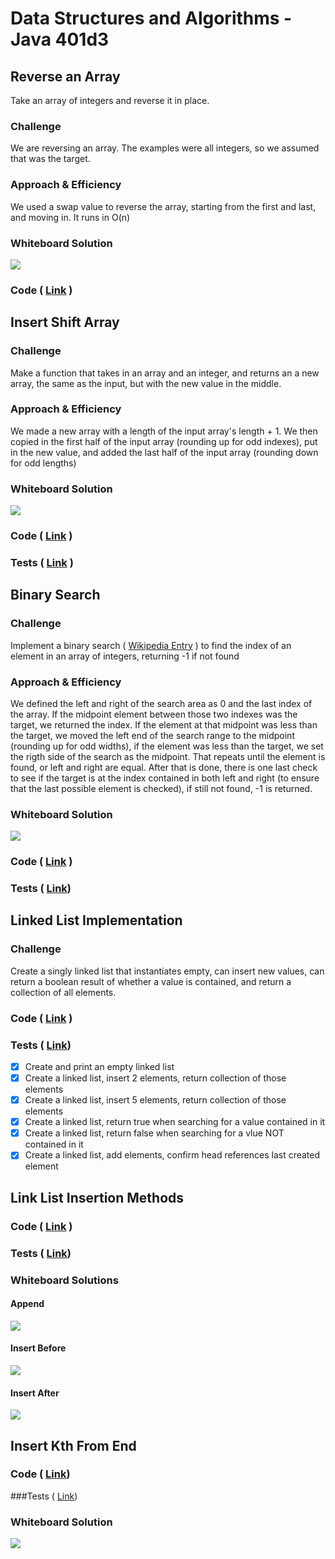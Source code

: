 # Data Structures and Algorithms - Java 401d3
<!-- --- -->

## Reverse an Array 

Take an array of integers and reverse it in place.

### Challenge

We are reversing an array. The examples were all integers, so we assumed that was the target. 

### Approach & Efficiency

We used a swap value to reverse the array, starting from the first and last, and moving in. It runs in O(n)

### Whiteboard Solution

![](./assets/reverse-array-whiteboard.jpg)

### Code ( [Link](./src/main/java/ArrayReverse.java) )


## Insert Shift Array 

### Challenge

Make a function that takes in an array and an integer, and returns an a new array, the same as the input, but with the new value in the middle.

### Approach & Efficiency

We made a new array with a length of the input array's length + 1. We then copied in the first half of the input array (rounding up for odd indexes), put in the new value, and added the last half of the input array (rounding down for odd lengths)

### Whiteboard Solution

![](./assets/insert-shift-array.jpg)

### Code ( [Link](./src/main/java/InsertShiftArray.java) )

### Tests ( [Link](./src/test/java/InsertShiftArrayTest.java) )

## Binary Search

### Challenge

Implement a binary search ( [Wikipedia Entry](https://en.wikipedia.org/wiki/Binary_search_algorithm) ) to find the index of an element in an array of integers, returning -1 if not found

### Approach & Efficiency

We defined the left and right of the search area as 0 and the last index of the array. If the midpoint element between those two indexes was the target, we returned the index. If the element at that midpoint was less than the target, we moved the left end of the search range to the midpoint (rounding up for odd widths), if the element was less than the target, we set the rigth side of the search as the midpoint. That repeats until the element is found, or left and right are equal. After that is done, there is one last check to see if the target is at the index contained in both left and right (to ensure that the last possible element is checked), if still not found, -1 is returned.

### Whiteboard Solution

![](./assets/binary-search.jpg)

### Code ( [Link](./src/main/java/BinarySearch.java) )

### Tests ( [Link](./src/test/java/BinarySearchTest.java))

## Linked List Implementation 

### Challenge

Create a singly linked list that instantiates empty, can insert new values, can return a boolean result of whether a value is contained, and return a collection of all elements.

### Code ( [Link](./src/main/java/mylinkedlist/MyLinkedList.java) )

### Tests ( [Link](./src/test/java/mylinkedlist/MyLinkedListTest.java))

 - [x] Create and print an empty linked list
 - [x] Create a linked list, insert 2 elements, return collection of those elements
 - [x] Create a linked list, insert 5 elements, return collection of those elements
 - [x] Create a linked list, return true when searching for a value contained in it
 - [x] Create a linked list, return false when searching for a vlue NOT contained in it
 - [x] Create a linked list, add elements, confirm head references last created element

## Link List Insertion Methods

### Code ( [Link](./src/main/java/mylinkedlist/MyLinkedList.java) )

### Tests ( [Link](./src/test/java/mylinkedlist/MyLinkedListTest.java))

### Whiteboard Solutions

#### Append

![](./assets/linked-list-append.jpg)

#### Insert Before

![](./assets/linked-list-insert-before.jpg)

#### Insert After

![](./assets/linked-list-insert-after.jpg)

## Insert Kth From End

### Code ( [Link](./src/main/java/mylinkedlist/MyLinkedList.java))

###Tests ( [Link](./src/test/java/mylinkedlist/MyLinkedListTest.java))

### Whiteboard Solution

![](./assets/linked-list-insert-kth-from-end.jpg)
